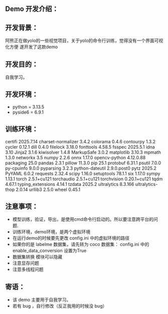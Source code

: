 Demo 开发介绍：
---
## 开发背景：
阿熊正在做yolo的一些视觉项目，关于yolo的命令行训练，觉得没有一个界面可视化方便
遂开发了这款demo

## 开发目的：
自我学习。

## 开发环境：
- python = 3.13.5
- pyside6 = 6.9.1

## 训练环境：
certifi            2025.7.14
charset-normalizer 3.4.2
colorama           0.4.6
contourpy          1.3.2
cycler             0.12.1
dill               0.4.0
filelock           3.18.0
fonttools          4.58.5
fsspec             2025.5.1
idna               3.10
Jinja2             3.1.6
kiwisolver         1.4.8
MarkupSafe         3.0.2
matplotlib         3.10.3
mpmath             1.3.0
networkx           3.5
numpy              2.2.6
onnx               1.17.0
opencv-python      4.12.0.88
packaging          25.0
pandas             2.3.1
pillow             11.3.0
pip                25.1
protobuf           6.31.1
psutil             7.0.0
py-cpuinfo         9.0.0
pyparsing          3.2.3
python-dateutil    2.9.0.post0
pytz               2025.2
PyYAML             6.0.2
requests           2.32.4
scipy              1.16.0
setuptools         78.1.1
six                1.17.0
sympy              1.13.1
torch              2.5.1+cu121
torchaudio         2.5.1+cu121
torchvision        0.20.1+cu121
tqdm               4.67.1
typing_extensions  4.14.1
tzdata             2025.2
ultralytics        8.3.166
ultralytics-thop   2.0.14
urllib3            2.5.0
wheel              0.45.1

## 注意事项：
- 模型训练，验证，导出，是使用cmd命令行启动的。所以要注意跨平台的问题.
- 训练环境，demo环境，是两个虚拟环境
- 在运行demo的时候要先更改 config.ini 中的虚拟环境的路径
- 如果你的是 labelme 数据集，请先转为 coco 数据集： config.ini 中的 enable_data_conversion 设置为True
- 数据集转换 模块可以隐藏
- 注意显存问题
- 注意多线程问题

## 寄语：
- 该 demo 主要用于自我学习。
- 若有 bug ，自行修改（反正我用的时候没 bug）
